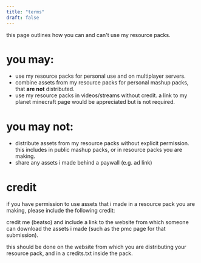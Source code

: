 ```yaml
---
title: "terms"
draft: false
---
```


this page outlines how you can and can't use my resource packs.

# you may:
- use my resource packs for personal use and on multiplayer servers.
- combine assets from my resource packs for personal mashup packs, that **are not** distributed.
- use my resource packs in videos/streams without credit. a link to my planet minecraft page would be appreciated but is not required.


# you may not:
- distribute assets from my resource packs without explicit permission. this includes in public mashup packs, or in resource packs you are making.
- share any assets i made behind a paywall (e.g. ad link)

# credit

if you have permission to use assets that i made in a resource pack you are making, please include the following credit:

credit me (beatso) and include a link to the website from which someone can download the assets i made (such as the pmc page for that submission).

this should be done on the website from which you are distributing your resource pack, and in a credits.txt inside the pack.
